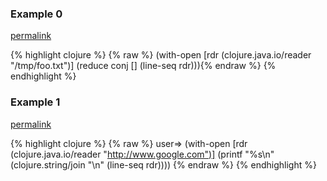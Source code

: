 ### Example 0
[permalink](#example-0)

{% highlight clojure %}
{% raw %}
(with-open [rdr (clojure.java.io/reader "/tmp/foo.txt")]
    (reduce conj [] (line-seq rdr))){% endraw %}
{% endhighlight %}


### Example 1
[permalink](#example-1)

{% highlight clojure %}
{% raw %}
user=> (with-open [rdr (clojure.java.io/reader "http://www.google.com")]
         (printf "%s\n" (clojure.string/join "\n" (line-seq rdr))))
{% endraw %}
{% endhighlight %}


